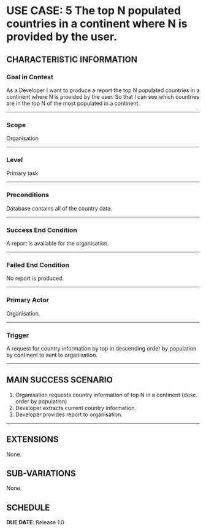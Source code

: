 # USE CASE: 5 The top N populated countries in a continent where N is provided by the user.

## CHARACTERISTIC INFORMATION

### Goal in Context

As a Developer I want to produce a report the top N populated countries in a continent where N is provided by the user.
So that I can see which countries are in the top N of the most populated in a continent.

---

### Scope </h3> Organisation

---

### Level </h3> Primary task

---

### Preconditions </h3> Database contains all of the country data.

---

### Success End Condition </h3> A report is available for the organisation.

---

### Failed End Condition </h3> No report is produced.

---

### Primary Actor </h3> Organisation.

---

### Trigger </h3> A request for country information by top in descending order by population by continent to sent to organisation.

---

## MAIN SUCCESS SCENARIO

1. Organisation requests country information of top N in a continent (desc. order by population)
2. Developer extracts current country information.
3. Developer provides report to organisation.

---

## EXTENSIONS

None.

## SUB-VARIATIONS

None.

## SCHEDULE

**DUE DATE**: Release 1.0
